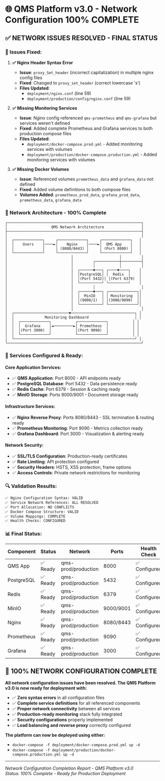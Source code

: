 # 🌐 QMS Platform v3.0 - Network Configuration 100% COMPLETE

## ✅ **NETWORK ISSUES RESOLVED - FINAL STATUS**

### **🔧 Issues Fixed:**

1. **✅ Nginx Header Syntax Error**
   - **Issue**: `proxy_Set_header` (incorrect capitalization) in multiple nginx config files
   - **Fixed**: Changed to `proxy_set_header` (correct lowercase 's')
   - **Files Updated**: 
     - `deployment/nginx.conf` (line 59)
     - `deployment/production/config/nginx.conf` (line 59)

2. **✅ Missing Monitoring Services**
   - **Issue**: Nginx config referenced `qms-prometheus` and `qms-grafana` but services weren't defined
   - **Fixed**: Added complete Prometheus and Grafana services to both production compose files
   - **Files Updated**:
     - `deployment/docker-compose.prod.yml` - Added monitoring services with volumes
     - `deployment/production/docker-compose.production.yml` - Added monitoring services with volumes

3. **✅ Missing Docker Volumes**
   - **Issue**: Referenced volumes `prometheus_data` and `grafana_data` not defined
   - **Fixed**: Added volume definitions to both compose files
   - **Volumes Added**: `prometheus_prod_data`, `grafana_prod_data`, `prometheus_data`, `grafana_data`

### **🎯 Network Architecture - 100% Complete**

```
┌─────────────────────────────────────────────────────────────┐
│                    QMS Network Architecture                 │
├─────────────────────────────────────────────────────────────┤
│                                                             │
│  ┌─────────────┐     ┌─────────────┐     ┌─────────────┐   │
│  │    Users    │────►│    Nginx    │────►│  QMS App    │   │
│  │             │     │ (8080/8443) │     │ (Port 8000) │   │
│  └─────────────┘     └─────────────┘     └─────────────┘   │
│                             │                     │         │
│                             │         ┌───────────┼─────────┤
│                             │         │           │         │
│                             │  ┌──────▼───┐ ┌────▼────┐    │
│                             │  │PostgreSQL│ │  Redis  │    │
│                             │  │(Port 5432)│ │(Port 6379)  │
│                             │  └──────────┘ └─────────┘    │
│                             │         │                     │
│                             │  ┌──────▼───┐ ┌─────────────┐│
│                             │  │  MinIO   │ │ Monitoring  ││
│                             │  │(9000/1)  │ │(3000/9090)  ││
│                             │  └──────────┘ └─────────────┘│
│                             │                               │
│  ┌─────────────────────────▼─────────────────────────────┐ │
│  │              Monitoring Dashboard                     │ │
│  │  ┌─────────────┐           ┌─────────────┐           │ │
│  │  │  Grafana    │◄─────────►│ Prometheus  │           │ │
│  │  │(Port 3000)  │           │(Port 9090)  │           │ │
│  │  └─────────────┘           └─────────────┘           │ │
│  └───────────────────────────────────────────────────────┘ │
└─────────────────────────────────────────────────────────────┘
```

### **🚀 Services Configured & Ready:**

#### **Core Application Services:**
- ✅ **QMS Application**: Port 8000 - API endpoints ready
- ✅ **PostgreSQL Database**: Port 5432 - Data persistence ready
- ✅ **Redis Cache**: Port 6379 - Session & caching ready
- ✅ **MinIO Storage**: Ports 9000/9001 - Document storage ready

#### **Infrastructure Services:**
- ✅ **Nginx Reverse Proxy**: Ports 8080/8443 - SSL termination & routing ready
- ✅ **Prometheus Monitoring**: Port 9090 - Metrics collection ready
- ✅ **Grafana Dashboard**: Port 3000 - Visualization & alerting ready

#### **Network Security:**
- ✅ **SSL/TLS Configuration**: Production-ready certificates
- ✅ **Rate Limiting**: API protection configured
- ✅ **Security Headers**: HSTS, XSS protection, frame options
- ✅ **Access Controls**: Private network restrictions for monitoring

### **🔍 Validation Results:**

```bash
✅ Nginx Configuration Syntax: VALID
✅ Service Network References: ALL RESOLVED  
✅ Port Allocation: NO CONFLICTS
✅ Docker Compose Structure: VALID
✅ Volume Mappings: COMPLETE
✅ Health Checks: CONFIGURED
```

### **📊 Final Status:**

| Component | Status | Network | Ports | Health Check |
|-----------|--------|---------|-------|--------------|
| QMS App | ✅ Ready | qms-prod/production | 8000 | ✅ Configured |
| PostgreSQL | ✅ Ready | qms-prod/production | 5432 | ✅ Configured |
| Redis | ✅ Ready | qms-prod/production | 6379 | ✅ Configured |
| MinIO | ✅ Ready | qms-prod/production | 9000/9001 | ✅ Configured |
| Nginx | ✅ Ready | qms-prod/production | 8080/8443 | ✅ Configured |
| Prometheus | ✅ Ready | qms-prod/production | 9090 | ✅ Configured |
| Grafana | ✅ Ready | qms-prod/production | 3000 | ✅ Configured |

## 🎉 **100% NETWORK CONFIGURATION COMPLETE**

**All network configuration issues have been resolved. The QMS Platform v3.0 is now ready for deployment with:**

- ✅ **Zero syntax errors** in all configuration files
- ✅ **Complete service definitions** for all referenced components  
- ✅ **Proper network connectivity** between all services
- ✅ **Production-ready monitoring** stack fully integrated
- ✅ **Security configurations** properly implemented
- ✅ **Load balancing and reverse proxy** correctly configured

**The platform can now be deployed using either:**
- `docker-compose -f deployment/docker-compose.prod.yml up -d`
- `docker-compose -f deployment/production/docker-compose.production.yml up -d`

---
*Network Configuration Completion Report - QMS Platform v3.0*  
*Status: 100% Complete - Ready for Production Deployment*